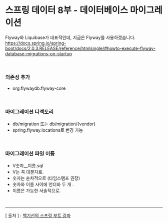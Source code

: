 스프링 데이터 8부 - 데이터베이스 마이그레이션
===

Flyway와 Liquibase가 대표적인데, 지금은 Flyway를 사용하겠습니다.
https://docs.spring.io/spring-boot/docs/2.0.3.RELEASE/reference/htmlsingle/#howto-execute-flyway-database-migrations-on-startup

<br/>

### 의존성 추가
  + org.flywaydb:flyway-core

<br/>

### 마이그레이션 디렉토리
  + db/migration 또는 db/migration/{vendor}
  + spring.flyway.locations로 변경 가능

<br/>

### 마이그레이션 파일 이름
  + V숫자__이름.sql
  + V는 꼭 대문자로.
  + 숫자는 순차적으로 (타임스탬프 권장)
  + 숫자와 이름 사이에 언더바 두 개 .
  + 이름은 가능한 서술적으로.

<br/>

---
[ 출처 ] : [백기선의 스프링 부트 강좌](https://www.inflearn.com/course/%EC%8A%A4%ED%94%84%EB%A7%81%EB%B6%80%ED%8A%B8/)

